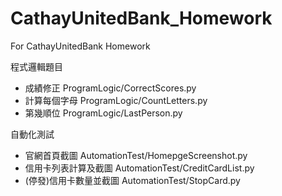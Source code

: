 # CathayUnitedBank_Homework
For CathayUnitedBank Homework

程式邏輯題目
* 成績修正  ProgramLogic/CorrectScores.py
* 計算每個字母 ProgramLogic/CountLetters.py
* 第幾順位 ProgramLogic/LastPerson.py

自動化測試
* 官網首頁截圖 AutomationTest/HomepgeScreenshot.py
* 信用卡列表計算及截圖 AutomationTest/CreditCardList.py
* (停發)信用卡數量並截圖 AutomationTest/StopCard.py
